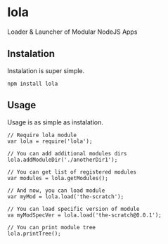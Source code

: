 # lola

Loader &amp; Launcher of Modular NodeJS Apps

## Instalation

Instalation is super simple.

```
npm install lola
```

## Usage

Usage is as simple as instalation.

```
// Require lola module
var lola = require('lola');

// You can add additional modules dirs
lola.addModuleDir('./anotherDir1');

// You can get list of registered modules
var modules = lola.getModules();

// And now, you can load module
var myMod = lola.load('the-scratch');

// You can load specific version of module
va myModSpecVer = lola.load('the-scratch@0.0.1');

// You can print module tree
lola.printTree();

```
